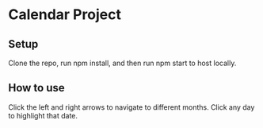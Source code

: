 # Calendar Project

## Setup

Clone the repo, run npm install, and then run npm start to host locally.

## How to use

Click the left and right arrows to navigate to different months. Click any day to highlight that date.
